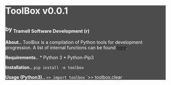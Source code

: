 <div style='background-color:#4c4c4c;color:#ffffff;'>

# ToolBox v0.0.1
## <sub>by<sub/> Tramell Software Development (r)

**About..**
	ToolBox is a compilation of Python tools for development progression. A list of internal functions can be found [here](https://alectramell.github.io/library/api/lib/toolbox/README.md#usage).

**Requirements..**
	* Python 3
	* Python-Pip3

**Installation..**
	`pip install -e toolbox`

<a name="usage"></a>
**Usage (Python3)..**
	`>> import toolbox`
	`>> toolbox.clear
</div>